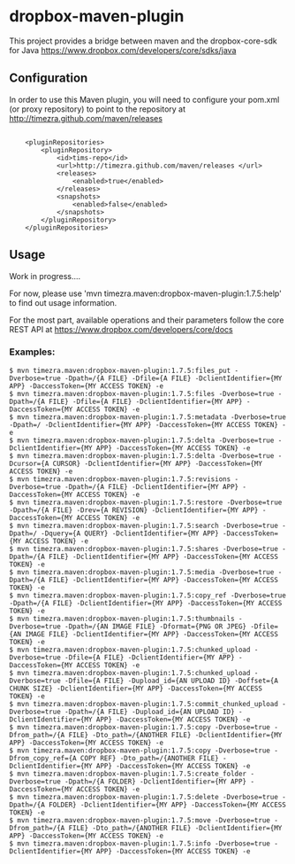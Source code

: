 dropbox-maven-plugin
====================================================

This project provides a bridge between maven and the dropbox-core-sdk for Java <https://www.dropbox.com/developers/core/sdks/java>

Configuration
----------------------------------------------------
In order to use this Maven plugin, you will need to configure your pom.xml (or proxy repository) to point to the repository at <http://timezra.github.com/maven/releases>

<code lang="xml">
&nbsp;&nbsp;&nbsp;&nbsp;&lt;pluginRepositories&gt;  
&nbsp;&nbsp;&nbsp;&nbsp;&nbsp;&nbsp;&nbsp;&nbsp;&lt;pluginRepository&gt;  
&nbsp;&nbsp;&nbsp;&nbsp;&nbsp;&nbsp;&nbsp;&nbsp;&nbsp;&nbsp;&nbsp;&nbsp;&lt;id&gt;tims-repo&lt;/id&gt;  
&nbsp;&nbsp;&nbsp;&nbsp;&nbsp;&nbsp;&nbsp;&nbsp;&nbsp;&nbsp;&nbsp;&nbsp;&lt;url&gt;http://timezra.github.com/maven/releases &lt;/url&gt;  
&nbsp;&nbsp;&nbsp;&nbsp;&nbsp;&nbsp;&nbsp;&nbsp;&nbsp;&nbsp;&nbsp;&nbsp;&lt;releases&gt;  
&nbsp;&nbsp;&nbsp;&nbsp;&nbsp;&nbsp;&nbsp;&nbsp;&nbsp;&nbsp;&nbsp;&nbsp;&nbsp;&nbsp;&nbsp;&nbsp;&lt;enabled&gt;true&lt;/enabled&gt;  
&nbsp;&nbsp;&nbsp;&nbsp;&nbsp;&nbsp;&nbsp;&nbsp;&nbsp;&nbsp;&nbsp;&nbsp;&lt;/releases&gt;  
&nbsp;&nbsp;&nbsp;&nbsp;&nbsp;&nbsp;&nbsp;&nbsp;&nbsp;&nbsp;&nbsp;&nbsp;&lt;snapshots&gt;  
&nbsp;&nbsp;&nbsp;&nbsp;&nbsp;&nbsp;&nbsp;&nbsp;&nbsp;&nbsp;&nbsp;&nbsp;&nbsp;&nbsp;&nbsp;&nbsp;&lt;enabled&gt;false&lt;/enabled&gt;  
&nbsp;&nbsp;&nbsp;&nbsp;&nbsp;&nbsp;&nbsp;&nbsp;&nbsp;&nbsp;&nbsp;&nbsp;&lt;/snapshots&gt;  
&nbsp;&nbsp;&nbsp;&nbsp;&nbsp;&nbsp;&nbsp;&nbsp;&lt;/pluginRepository&gt;  
&nbsp;&nbsp;&nbsp;&nbsp;&lt;/pluginRepositories&gt;
</code>

Usage
----------------------------------------------------
Work in progress....

For now, please use 'mvn timezra.maven:dropbox-maven-plugin:1.7.5:help' to find out usage information.

For the most part, available operations and their parameters follow the core REST API at <https://www.dropbox.com/developers/core/docs>

### Examples: ###

    $ mvn timezra.maven:dropbox-maven-plugin:1.7.5:files_put -Dverbose=true -Dpath=/{A FILE} -Dfile={A FILE} -DclientIdentifier={MY APP} -DaccessToken={MY ACCESS TOKEN} -e
    $ mvn timezra.maven:dropbox-maven-plugin:1.7.5:files -Dverbose=true -Dpath=/{A FILE} -Dfile={A FILE} -DclientIdentifier={MY APP} -DaccessToken={MY ACCESS TOKEN} -e
    $ mvn timezra.maven:dropbox-maven-plugin:1.7.5:metadata -Dverbose=true -Dpath=/ -DclientIdentifier={MY APP} -DaccessToken={MY ACCESS TOKEN} -e
    $ mvn timezra.maven:dropbox-maven-plugin:1.7.5:delta -Dverbose=true -DclientIdentifier={MY APP} -DaccessToken={MY ACCESS TOKEN} -e
    $ mvn timezra.maven:dropbox-maven-plugin:1.7.5:delta -Dverbose=true -Dcursor={A CURSOR} -DclientIdentifier={MY APP} -DaccessToken={MY ACCESS TOKEN} -e
    $ mvn timezra.maven:dropbox-maven-plugin:1.7.5:revisions -Dverbose=true -Dpath=/{A FILE} -DclientIdentifier={MY APP} -DaccessToken={MY ACCESS TOKEN} -e
    $ mvn timezra.maven:dropbox-maven-plugin:1.7.5:restore -Dverbose=true -Dpath=/{A FILE} -Drev={A REVISION} -DclientIdentifier={MY APP} -DaccessToken={MY ACCESS TOKEN} -e
    $ mvn timezra.maven:dropbox-maven-plugin:1.7.5:search -Dverbose=true -Dpath=/ -Dquery={A QUERY} -DclientIdentifier={MY APP} -DaccessToken={MY ACCESS TOKEN} -e
    $ mvn timezra.maven:dropbox-maven-plugin:1.7.5:shares -Dverbose=true -Dpath=/{A FILE} -DclientIdentifier={MY APP} -DaccessToken={MY ACCESS TOKEN} -e
    $ mvn timezra.maven:dropbox-maven-plugin:1.7.5:media -Dverbose=true -Dpath=/{A FILE} -DclientIdentifier={MY APP} -DaccessToken={MY ACCESS TOKEN} -e
    $ mvn timezra.maven:dropbox-maven-plugin:1.7.5:copy_ref -Dverbose=true -Dpath=/{A FILE} -DclientIdentifier={MY APP} -DaccessToken={MY ACCESS TOKEN} -e
    $ mvn timezra.maven:dropbox-maven-plugin:1.7.5:thumbnails -Dverbose=true -Dpath=/{AN IMAGE FILE} -Dformat={PNG OR JPEG} -Dfile={AN IMAGE FILE} -DclientIdentifier={MY APP} -DaccessToken={MY ACCESS TOKEN} -e
    $ mvn timezra.maven:dropbox-maven-plugin:1.7.5:chunked_upload -Dverbose=true -Dfile={A FILE} -DclientIdentifier={MY APP} -DaccessToken={MY ACCESS TOKEN} -e
    $ mvn timezra.maven:dropbox-maven-plugin:1.7.5:chunked_upload -Dverbose=true -Dfile={A FILE} -Dupload_id={AN UPLOAD ID} -Doffset={A CHUNK SIZE} -DclientIdentifier={MY APP} -DaccessToken={MY ACCESS TOKEN} -e
    $ mvn timezra.maven:dropbox-maven-plugin:1.7.5:commit_chunked_upload -Dverbose=true -Dpath=/{A FILE} -Dupload_id={AN UPLOAD ID} -DclientIdentifier={MY APP} -DaccessToken={MY ACCESS TOKEN} -e
    $ mvn timezra.maven:dropbox-maven-plugin:1.7.5:copy -Dverbose=true -Dfrom_path=/{A FILE} -Dto_path=/{ANOTHER FILE} -DclientIdentifier={MY APP} -DaccessToken={MY ACCESS TOKEN} -e
    $ mvn timezra.maven:dropbox-maven-plugin:1.7.5:copy -Dverbose=true -Dfrom_copy_ref={A COPY REF} -Dto_path=/{ANOTHER FILE} -DclientIdentifier={MY APP} -DaccessToken={MY ACCESS TOKEN} -e
    $ mvn timezra.maven:dropbox-maven-plugin:1.7.5:create_folder -Dverbose=true -Dpath=/{A FOLDER} -DclientIdentifier={MY APP} -DaccessToken={MY ACCESS TOKEN} -e
    $ mvn timezra.maven:dropbox-maven-plugin:1.7.5:delete -Dverbose=true -Dpath=/{A FOLDER} -DclientIdentifier={MY APP} -DaccessToken={MY ACCESS TOKEN} -e
    $ mvn timezra.maven:dropbox-maven-plugin:1.7.5:move -Dverbose=true -Dfrom_path=/{A FILE} -Dto_path=/{ANOTHER FILE} -DclientIdentifier={MY APP} -DaccessToken={MY ACCESS TOKEN} -e
    $ mvn timezra.maven:dropbox-maven-plugin:1.7.5:info -Dverbose=true -DclientIdentifier={MY APP} -DaccessToken={MY ACCESS TOKEN} -e
